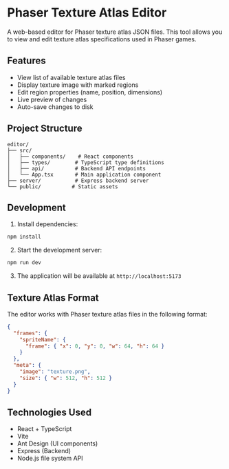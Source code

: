 # Phaser Texture Atlas Editor

A web-based editor for Phaser texture atlas JSON files. This tool allows you to view and edit texture atlas specifications used in Phaser games.

## Features

- View list of available texture atlas files
- Display texture image with marked regions
- Edit region properties (name, position, dimensions)
- Live preview of changes
- Auto-save changes to disk

## Project Structure

```
editor/
├── src/
│   ├── components/    # React components
│   ├── types/        # TypeScript type definitions
│   ├── api/          # Backend API endpoints
│   └── App.tsx       # Main application component
├── server/           # Express backend server
└── public/          # Static assets
```

## Development

1. Install dependencies:

```bash
npm install
```

2. Start the development server:

```bash
npm run dev
```

3. The application will be available at `http://localhost:5173`

## Texture Atlas Format

The editor works with Phaser texture atlas files in the following format:

```json
{
  "frames": {
    "spriteName": {
      "frame": { "x": 0, "y": 0, "w": 64, "h": 64 }
    }
  },
  "meta": {
    "image": "texture.png",
    "size": { "w": 512, "h": 512 }
  }
}
```

## Technologies Used

- React + TypeScript
- Vite
- Ant Design (UI components)
- Express (Backend)
- Node.js file system API

